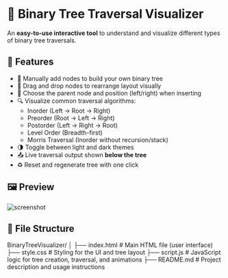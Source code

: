 # 🌳 Binary Tree Traversal Visualizer

An **easy-to-use interactive tool** to understand and visualize different types of binary tree traversals.

## 🚀 Features

- 🌱 Manually add nodes to build your own binary tree
- 🔀 Drag and drop nodes to rearrange layout visually
- 📍 Choose the parent node and position (left/right) when inserting
- 🔍 Visualize common traversal algorithms:
  - Inorder (Left → Root → Right)
  - Preorder (Root → Left → Right)
  - Postorder (Left → Right → Root)
  - Level Order (Breadth-first)
  - Morris Traversal (Inorder without recursion/stack)
- 🌗 Toggle between light and dark themes
- 📤 Live traversal output shown **below the tree**
- ♻️ Reset and regenerate tree with one click

## 🖼️ Preview

![screenshot](screenshot.png) <!-- Replace with your own screenshot -->

## 📂 File Structure

BinaryTreeVisualizer/
│
├── index.html          # Main HTML file (user interface)
├── style.css           # Styling for the UI and tree layout
├── script.js           # JavaScript logic for tree creation, traversal, and animations
├── README.md           # Project description and usage instructions
